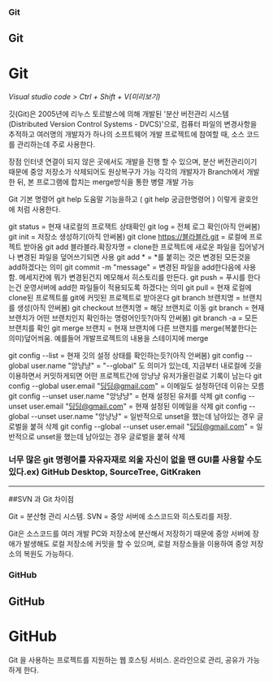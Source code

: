 ### Git
## Git
# Git

*Visual studio code > Ctrl + Shift + V(미리보기)*

깃(Git)은 2005년에 리누스 토르발스에 의해 개발된 '분산 버전관리 시스템(Distributed Version Control Systems - DVCS)'으로, 컴퓨터 파일의 변경사항을 추적하고 여러명의 개발자가 하나의 소프트웨어 개발 프로젝트에 참여할 때, 소스 코드를 관리하는데 주로 사용한다.

장점
인터넷 연결이 되지 않은 곳에서도 개발을 진행 할 수 있으며, 분산 버전관리이기 때문에 중앙 저장소가 삭제되어도 원상복구가 가능
    각각의 개발자가 Branch에서 개발한 뒤, 본 프로그램에 합치는 merge방식을 통한 병렬 개발 가능

Git 기본 명령어
git help
    도움말 기능을하고 ( git help 궁금한명령어 ) 이렇게 괄호안에 처럼 사용한다.

git status = 현재 내로컬의 프로잭트 상태확인
git log = 전체 로그 확인(아직 안써봄)
git init = 저장소 생성하기(아직 안써봄)
git clone https://블라블라.git = 로컬에 프로젝트 받아옴
git add 블라블라.확장자명 = clone한 프로젝트에 새로운 파일을 집어넣거나 변경된 파일을 덮어쓰기되면 사용
git add * = *를 붙히는 것은 변경된 모든것을 add하겠다는 의미
git commit -m "message" = 변경된 파일을 add한다음에 사용함. 메세지칸에 뭐가 변경된건지 메모해서 히스토리를 만든다.
git push = 푸시를 한다는건 운영서버에 add한 파일들이 적용되도록 하겠다는 의미
git pull = 현재 로컬에 clone된 프로젝트를 git에 커밋된 프로젝트로 받아온다
git branch 브랜치명 = 브랜치를 생성(아직 안써봄)
git checkout 브랜치명 = 해당 브랜치로 이동
git branch = 현재 브랜치가 어떤 브랜치인지 확인하는 명령어인듯?(아직 안써봄)
git branch -a = 모든 브랜치를 확인
git merge 브랜치 = 현재 브랜치에 다른 브랜치를 merge(복붙한다는 의미)덮어씌움. 예를들어 개발프로젝트의 내용을 스테이지에 merge

git config --list = 현재 깃의 설정 상태를 확인하는듯?(아직 안써봄)
git config --global user.name "앙냥냥" = "--global" 도 의미가 있는데, 지금부터 내로컬에 깃을 이용하면서 커밋하게되면 어떤 프로젝트간에 앙냥냥 유저가올린걸로 기록이 남는다
git config --global user.email "딩딩@gmail.com" = 이메일도 설정하던데 이유는 모름
git config --unset user.name "앙냥냥" = 현재 설정된 유저를 삭제
git config --unset user.email "딩딩@gmail.com" = 현재 설정된 이메일을 삭제
git config --global --unset user.name "앙냥냥" = 일반적으로 unset을 했는데 남아있는 경우 글로벌을 붙혀 삭제
git config --global --unset user.email "딩딩@gmail.com" = 일반적으로 unset을 했는데 남아있는 경우 글로벌을 붙혀 삭제


### 너무 많은 git 명령어를 자유자재로 외울 자신이 없을 땐 GUI를 사용할 수도 있다.ex) GitHub Desktop, SourceTree, GitKraken


---------------------------------------------------------------------------------------------------------------------------------------------------
##SVN 과 Git 차이점

Git = 분산형 관리 시스템.
SVN = 중앙 서버에 소스코드와 히스토리를 저장.

Git은 소스코드를 여러 개발 PC와 저장소에 분산해서 저장하기 때문에 중앙 서버에 장애가 발생해도 로컬 저장소에 커밋을 할 수 있으며,
로컬 저장소들을 이용하여 중앙 저장소의 복원도 가능하다.




### GitHub
## GitHub
# GitHub

Git 을 사용하는 프로젝트를 지원하는 웹 호스팅 서비스. 온라인으로 관리, 공유가 가능하게 한다.